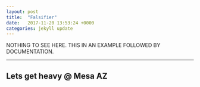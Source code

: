 ```yaml
---
layout: post
title:  "Falsifier"
date:   2017-11-20 13:53:24 +0000
categories: jekyll update
---
```

NOTHING TO SEE HERE.
THIS IN AN EXAMPLE FOLLOWED BY DOCUMENTATION.

---
Lets get heavy @ Mesa AZ
---